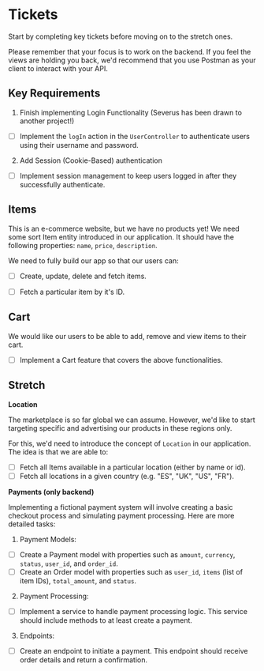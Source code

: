 # Tickets

Start by completing key tickets before moving on to the stretch ones.

Please remember that your focus is to work on the backend. If you feel the views
are holding you back, we'd recommend that you use Postman as your client to
interact with your API.

## Key Requirements

1. Finish implementing Login Functionality (Severus has been drawn to another project!)
- [ ] Implement the `logIn` action in the `UserController` to authenticate users
  using their username and password.

2. Add Session (Cookie-Based) authentication
- [ ] Implement session management to keep users logged in after they
  successfully authenticate.

<!-- OMITTED -->

## Items

This is an e-commerce website, but we have no products yet! We need some sort
Item entity introduced in our application. It should have the following
properties: `name`, `price`, `description`.

We need to fully build our app so that our users can:
- [ ] Create, update, delete and fetch items.
- [ ] Fetch a particular item by it's ID.


## Cart

We would like our users to be able to add, remove and view items to their cart. 

- [ ] Implement a Cart feature that covers the above functionalities.


## Stretch

**Location**

The marketplace is so far global we can assume. However, we'd like to start
targeting specific and advertising our products in these regions only.

For this, we'd need to introduce the concept of `Location` in our application.
The idea is that we are able to:

- [ ] Fetch all Items available in a particular location (either by name or id).
- [ ] Fetch all locations in a given country (e.g. "ES", "UK", "US", "FR").

**Payments (only backend)**

Implementing a fictional payment system will involve creating a basic checkout
process and simulating payment processing. Here are more detailed tasks:

1. Payment Models:

- [ ] Create a Payment model with properties such as `amount`, `currency`, `status`,
  `user_id`, and `order_id`.
- [ ] Create an Order model with properties such as `user_id`, `items` (list of item
  IDs), `total_amount`, and `status`.

2. Payment Processing:

- [ ] Implement a service to handle payment processing logic. This service
  should include methods to at least create a payment.

3. Endpoints:

- [ ] Create an endpoint to initiate a payment. This endpoint should receive
  order details and return a confirmation.
